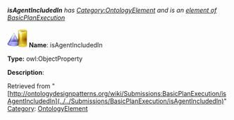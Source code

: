 ___isAgentIncludedIn__ has [Category:OntologyElement](../../Category/OntologyElement "Category:OntologyElement") and is an [element of](../../Property/ElementOf "Property:ElementOf") [BasicPlanExecution](../../Submissions/BasicPlanExecution "Submissions:BasicPlanExecution")_


  




[![ObjectProperty](../../images/thumb/c/c3/ObjectProperty.gif/45px-ObjectProperty.gif)](../../Image/ObjectProperty.gif "ObjectProperty")
__Name__: isAgentIncludedIn 


__Type:__ owl:ObjectProperty 


__Description__: 





Retrieved from "[http://ontologydesignpatterns.org/wiki/Submissions:BasicPlanExecution/isAgentIncludedIn](../../Submissions/BasicPlanExecution/isAgentIncludedIn)"
 [Category](http://ontologydesignpatterns.org/wiki/Special:Categories "Special:Categories"): [OntologyElement](../../Category/OntologyElement "Category:OntologyElement")